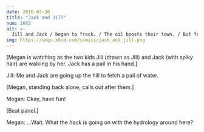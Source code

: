 ```yaml
---
date: 2016-03-30
title: "Jack and Jill"
num: 1662
alt: >-
  Jill and Jack / began to frack. / The oil boosts their town. / But fractures make / the bedrock shake / and Jack came tumbling down.
img: https://imgs.xkcd.com/comics/jack_and_jill.png
---
```

[Megan is watching as the two kids Jill (drawn as Jill) and Jack (with spiky hair) are walking by her. Jack has a pail in his hand.]

Jill: Me and Jack are going up the hill to fetch a pail of water.

[Megan, standing back alone, calls out after them.]

Megan: Okay, have fun!

[Beat panel.]

Megan: ...Wait. What the *heck* is going on with the hydrology around here?